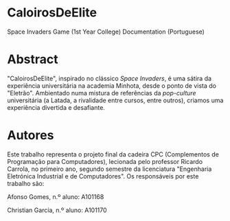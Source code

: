 # CaloirosDeElite
Space Invaders Game (1st Year College) Documentation (Portuguese)

# Abstract
"CaloirosDeElite", inspirado no clássico *Space Invaders*, é uma sátira da experiência universitária na academia Minhota, desde o ponto de vista do "Eletrão". Ambientado numa mistura de referências da *pop-culture* universitária (a Latada, a rivalidade entre cursos, entre outros), criamos uma experiência divertida e desafiante.


# Autores
Este trabalho representa o projeto final da cadeira CPC (Complementos de Programação para Computadores), lecionada pelo professor Ricardo Carrola, no primeiro ano, segundo semestre da licenciatura "Engenharia Eletrónica Industrial e de Computadores". Os responsáveis por este trabalho são:

Afonso Gomes, n.º aluno: A101168

Christian García, n.º aluno: A101170
